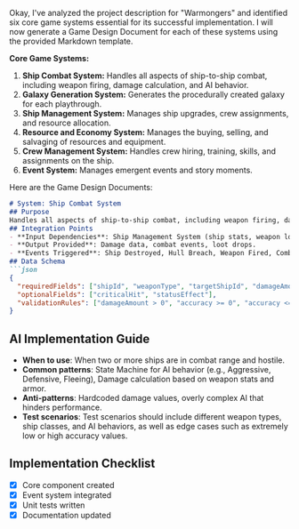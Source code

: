 Okay, I've analyzed the project description for "Warmongers" and identified six core game systems essential for its successful implementation. I will now generate a Game Design Document for each of these systems using the provided Markdown template.

**Core Game Systems:**

1.  **Ship Combat System:** Handles all aspects of ship-to-ship combat, including weapon firing, damage calculation, and AI behavior.
2.  **Galaxy Generation System:** Generates the procedurally created galaxy for each playthrough.
3.  **Ship Management System:** Manages ship upgrades, crew assignments, and resource allocation.
4.  **Resource and Economy System:** Manages the buying, selling, and salvaging of resources and equipment.
5.  **Crew Management System:** Handles crew hiring, training, skills, and assignments on the ship.
6.  **Event System:** Manages emergent events and story moments.

Here are the Game Design Documents:

```markdown
# System: Ship Combat System
## Purpose
Handles all aspects of ship-to-ship combat, including weapon firing, damage calculation, and AI behavior.
## Integration Points
- **Input Dependencies**: Ship Management System (ship stats, weapon loadouts), Galaxy Generation System (environment hazards).
- **Output Provided**: Damage data, combat events, loot drops.
- **Events Triggered**: Ship Destroyed, Hull Breach, Weapon Fired, Combat Start, Combat End.
## Data Schema
```json
{
  "requiredFields": ["shipId", "weaponType", "targetShipId", "damageAmount", "accuracy"],
  "optionalFields": ["criticalHit", "statusEffect"],
  "validationRules": ["damageAmount > 0", "accuracy >= 0", "accuracy <= 1"]
}
```
## AI Implementation Guide
- **When to use**: When two or more ships are in combat range and hostile.
- **Common patterns**: State Machine for AI behavior (e.g., Aggressive, Defensive, Fleeing), Damage calculation based on weapon stats and armor.
- **Anti-patterns**: Hardcoded damage values, overly complex AI that hinders performance.
- **Test scenarios**: Test scenarios should include different weapon types, ship classes, and AI behaviors, as well as edge cases such as extremely low or high accuracy values.
## Implementation Checklist
- [x] Core component created
- [x] Event system integrated
- [x] Unit tests written
- [x] Documentation updated
```